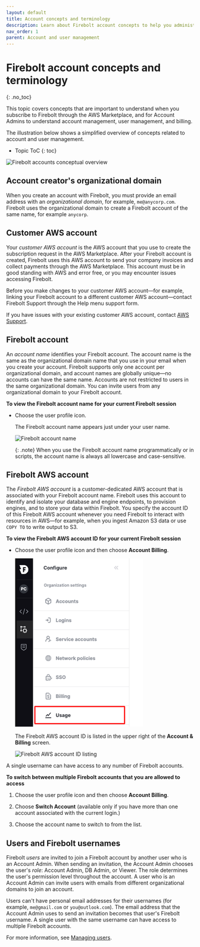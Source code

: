 ```yaml
---
layout: default
title: Account concepts and terminology
description: Learn about Firebolt account concepts to help you administer and manage your Firebolt account.
nav_order: 1
parent: Account and user management
---
```


# Firebolt account concepts and terminology
{: .no_toc}

This topic covers concepts that are important to understand when you subscribe to Firebolt through the AWS Marketplace, and for Account Admins to understand account management, user management, and billing.

The illustration below shows a simplified overview of concepts related to account and user management.

* Topic ToC
{: toc}

![Firebolt accounts conceptual overview](../assets/images/firebolt-accounts.png)

## Account creator's organizational domain

When you create an account with Firebolt, you must provide an email address with an *organizational domain*, for example, `me@anycorp.com`. Firebolt uses the organizational domain to create a Firebolt account of the same name, for example `anycorp`.

## Customer AWS account

Your *customer AWS account* is the AWS account that you use to create the subscription request in the AWS Marketplace. After your Firebolt account is created, Firebolt uses this AWS account to send your company invoices and collect payments through the AWS Marketplace. This account must be in good standing with AWS and error free, or you may encounter issues accessing Firebolt.

Before you make changes to your customer AWS account&mdash;for example, linking your Firebolt account to a different customer AWS account&mdash;contact Firebolt Support through the Help menu support form. 

If you have issues with your existing customer AWS account, contact [AWS Support](https://console.aws.amazon.com/support/).

## Firebolt account

An *account name* identifies your Firebolt account. The account name is the same as the organizational domain name that you use in your email when you create your account. Firebolt supports only one account per organizational domain, and account names are globally unique&mdash;no accounts can have the same name. Accounts are not restricted to users in the same organizational domain. You can invite users from any organizational domain to your Firebolt account.

**To view the Firebolt account name for your current Firebolt session**

* Choose the user profile icon.

  The Firebolt account name appears just under your user name.

  ![Firebolt account name](../assets/images/firebolt-account-name.png)

  {: .note}
  When you use the Firebolt account name programmatically or in scripts, the account name is always all lowercase and case-sensitive.

## Firebolt AWS account

The *Firebolt AWS account* is a customer-dedicated AWS account that is associated with your Firebolt account name. Firebolt uses this account to identify and isolate your database and engine endpoints, to provision engines, and to store your data within Firebolt. You specify the account ID of this Firebolt AWS account whenever you need Firebolt to interact with resources in AWS&mdash;for example, when you ingest Amazon S3 data or use `COPY TO` to write output to S3.

**To view the Firebolt AWS account ID for your current Firebolt session**

* Choose the user profile icon and then choose **Account Billing**.  

  ![Firebolt account billing link](../assets/images/account-billing.png)

  The Firebolt AWS account ID is listed in the upper right of the **Account & Billing** screen.  

  ![Firebolt AWS account ID listing](../assets/images/firebolt-aws-account-id.png)

A single username can have access to any number of Firebolt accounts.

**To switch between multiple Firebolt accounts that you are allowed to access**

1. Choose the user profile icon and then choose **Account Billing**.

2. Choose **Switch Account** (available only if you have more than one account associated with the current login.)

3. Choose the account name to switch to from the list.

## Users and Firebolt usernames

Firebolt *users* are invited to join a Firebolt account by another user who is an Account Admin. When sending an invitation, the Account Admin chooses the user's *role*: Account Admin, DB Admin, or Viewer. The role determines the user's permission level throughout the account. A user who is an Account Admin can invite users with emails from different organizational domains to join an account.

Users can't have personal email addresses for their usernames (for example, `me@gmail.com` or `you@outlook.com`). The email address that the Account Admin uses to send an invitation becomes that user's Firebolt username. A single user with the same username can have access to multiple Firebolt accounts.

For more information, see [Managing users](managing-users.md).
